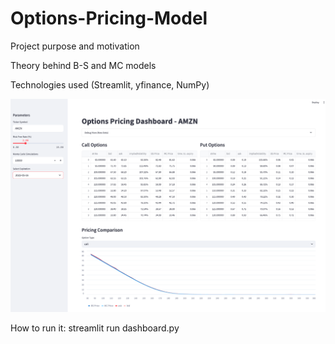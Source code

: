 # Options-Pricing-Model

Project purpose and motivation

Theory behind B-S and MC models

Technologies used (Streamlit, yfinance, NumPy)

![img.png](img.png)

How to run it: streamlit run dashboard.py